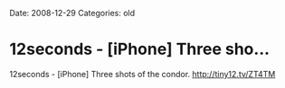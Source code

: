 Date: 2008-12-29
Categories: old

# 12seconds - [iPhone] Three sho...

12seconds - [iPhone] Three shots of the condor.  <a href="http://tiny12.tv/ZT4TM" rel="nofollow">http://tiny12.tv/ZT4TM</a>
